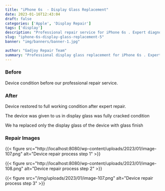```yaml
---
title: "iPhone 6s  - Display Glass Replacement"
date: 2023-01-16T12:43:04
draft: false
categories: ['Apple', 'Display Repair']
tags: ['display']
description: "Professional repair service for iPhone 6s . Expert diagnosis and quality repairs in Bangalore."
slug: "iphone-6s-display-glass-replacement-5"
banner: "img/banners/banner-1.jpg"

author: "Gadjoy Repair Team"
summary: "Professional display glass replacement for iPhone 6s . Expert technicians, quality parts, warranty included."
---
```


### Before

Device condition before our professional repair service.

### After

Device restored to full working condition after expert repair.

The device was given to us in display glass was fully cracked condition

We ha replaced only the display glass of the device with glass finish

### Repair Images

{{< figure src="http://localhost:8080/wp-content/uploads/2023/01/image-107.png" alt="Device repair process step 1" >}}

{{< figure src="http://localhost:8080/wp-content/uploads/2023/01/image-108.png" alt="Device repair process step 2" >}}

{{< figure src="/img/uploads/2023/01/image-107.png" alt="Device repair process step 3" >}}

